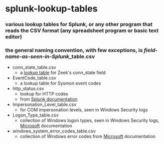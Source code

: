 # splunk-lookup-tables
### various lookup tables for Splunk, or any other program that reads the CSV format (any spreadsheet program or basic text editor)

### the general naming convention, with few exceptions, is *field-name-as-seen-in-Splunk*_table.csv

- conn_state_table.csv
	- a [lookup table](https://docs.splunk.com/Documentation/Splunk/7.3.1/Knowledge/DefineanautomaticlookupinSplunkWeb) for Zeek's conn_state field
- EventCode_table.csv
	- a lookup table for Sysmon event codes
- http_status.csv
	- lookup for HTTP codes
	- from [Splunk documentation](https://wiki.splunk.com/Http_status.csv)
- Impersonation_Level_table.csv
	- for COM impersonation levels, seen in Windows Security logs
- Logon_Type_table.csv
	- collection of Windows logon types, seen in Windows Security logs, [Microsoft](https://docs.microsoft.com/en-us/previous-versions/windows/it-pro/windows-server-2003/cc787567(v=ws.10)) documentation
- windows_system_error_codes_table.csv
	- collection of Windows error codes from [Microsoft](https://docs.microsoft.com/en-us/windows/win32/debug/system-error-codes) documentation
